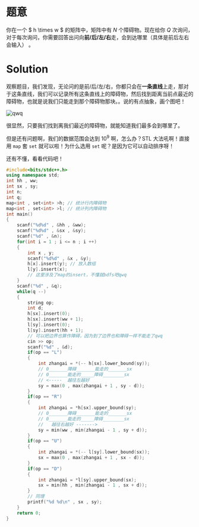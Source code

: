 # 题意

你在一个 $ h \times w $ 的矩阵中，矩阵中有 $N$ 个障碍物。现在给你 $Q$ 次询问，对于每次询问，你需要回答出问向**前/后/左/右**走，会到达哪里（具体是前后左右会输入） 。

# Solution

观察题目，我们发现，无论问的是前/后/左/右，你都只会在**一条直线**上走，那对于这条直线，我们可以记录所有这条直线上的障碍物，然后找到距离当前点最近的障碍物，也就是说我们只能走到那个障碍物那块。。说的有点抽象，画个图吧！

![qwq](https://cdn.luogu.com.cn/upload/image_hosting/zkwfrwgv.png)

很显然，只要我们找到离我们最近的障碍物，就能知道我们最多会到哪里了。

但是还有问题啊，我们的数据范围会达到 $10^9$ 啊，怎么办？STL 大法吼啊！直接用 ```map``` 套 ```set``` 就可以啦！为什么选用 ```set``` 呢？是因为它可以自动排序呀！

还有不懂，看看代码吧！

```cpp
#include<bits/stdc++.h>
using namespace std;
int hh , ww;
int sx , sy;
int n;
int q;
map<int , set<int> >h; // 统计行内障碍物
map<int , set<int> >l; // 统计列内障碍物
int main()
{
    scanf("%d%d" , &hh , &ww);
    scanf("%d%d" , &sx , &sy);
    scanf("%d" , &n);
    for(int i = 1 ; i <= n ; i ++)
    {
        int x , y;
        scanf("%d%d" , &x , &y);
        h[x].insert(y); // 放入数组
        l[y].insert(x);
        // 这里涉及了map的insert，不懂就bdfs吧qwq
    }
    scanf("%d" , &q);
    while(q --)
    {
        string op;
        int d;
        h[sx].insert(0);
        h[sx].insert(ww + 1);
		l[sy].insert(0);
		l[sy].insert(hh + 1);
        // 可以把边界也算作障碍，因为到了边界也和障碍一样不能走了qwq
        cin >> op;
		scanf("%d" , &d);
		if(op == "L")
		{
			int zhangai = *(-- h[sx].lower_bound(sy));
			// 0_______障碍_______能走的_______sx
			// 0_______能走的_____障碍________sx
			// <-----  越往左越好
			sy = max(0 , max(zhangai + 1 , sy - d));
		}
		if(op == "R")
		{
			int zhangai = *h[sx].upper_bound(sy);
			// 0_______障碍_______能走的_______sx
			// 0_______能走的_____障碍________sx
			//   越往右越好 ------->
            sy = min(ww , min(zhangai - 1 , sy + d));
		}
		if(op == "U")
		{
			int zhangai = *(-- l[sy].lower_bound(sx));
			sx = max(0 , max(zhangai + 1 , sx - d));
		}
		if(op == "D")
		{
			int zhangai = *l[sy].upper_bound(sx);
			sx = min(hh , min(zhangai - 1 , sx + d));
		}
        // 同理
		printf("%d %d\n" , sx , sy);
    }
    return 0;
}
```